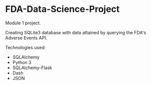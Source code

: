 # FDA-Data-Science-Project
Module 1 project. 

Creating SQLite3 database with data attained by querying the FDA's Adverse Events API. 

Technologies used: 
- SQLAlchemy
- Python 3
- SQLAlchemy-Flask
- Dash
- JSON

